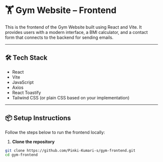 # 🏋️ Gym Website – Frontend

This is the frontend of the Gym Website built using React and Vite. It provides users with a modern interface, a BMI calculator, and a contact form that connects to the backend for sending emails.

---

## 🛠️ Tech Stack

- React
- Vite
- JavaScript
- Axios
- React Toastify
- Tailwind CSS (or plain CSS based on your implementation)

---

## 📦 Setup Instructions

Follow the steps below to run the frontend locally:

1. **Clone the repository**

```bash
git clone https://github.com/Pinki-Kumari-s/gym-frontend.git
cd gym-frontend

